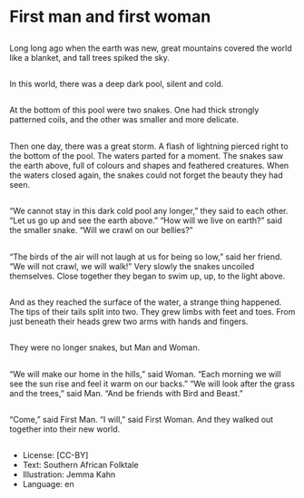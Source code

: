 # First man and first woman

##
Long long ago when the earth was new,
great mountains covered the world like a
blanket, and tall trees spiked the sky.

##
In this world, there was a deep dark pool, silent
and cold.

##
At the bottom of this pool were
two snakes.
One had thick strongly
patterned coils, and the other
was smaller and more delicate.

##
Then one day, there was a great storm.
A flash of lightning pierced right to the bottom
of the pool.
The waters parted for a moment.
The snakes saw the earth above, full of colours
and shapes and feathered creatures.
When the waters closed again, the snakes
could not forget the beauty they had seen.

##
“We cannot stay in this dark cold pool any longer,” they said to each other.
“Let us go up and see the earth above.”
“How will we live on earth?” said the smaller snake.
“Will we crawl on our bellies?”

##
“The birds of the air will not laugh at us for
being so low,” said her friend.
“We will not crawl, we will walk!”
Very slowly the snakes uncoiled themselves.
Close together they began to swim up, up, to
the light above.

##
And as they reached the surface of the water,
a strange thing happened.
The tips of their tails split into two.
They grew limbs with feet and toes.
From just beneath their heads grew two arms
with hands and fingers.

##
They were no longer snakes, but Man and Woman.

##
“We will make our home in the
hills,” said Woman. “Each
morning we will see the sun rise
and feel it warm on our backs.”
“We will look after the grass
and the trees,” said Man. “And
be friends with Bird and Beast.”

##
“Come,” said First Man.
“I will,” said First Woman.
And they walked out together into their new world.

##
* License: [CC-BY]
* Text: Southern African Folktale
* Illustration: Jemma Kahn
* Language: en

